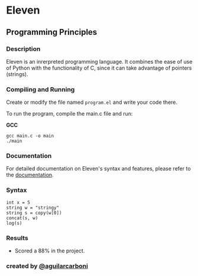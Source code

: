 # Eleven

## Programming Principles

### Description
 
Eleven is an inrerpreted programming language. It combines the ease of use of Python with the functionality of C, 
since it can take advantage of pointers (strings).

### Compiling and Running

Create or modify the file named `program.el` and write your code there.

To run the program, compile the main.c file and run:

**GCC**
```
gcc main.c -o main
./main
```

### Documentation
For detailed documentation on Eleven's syntax and features, please refer to the [documentation](docs/README.md).

### Syntax

```
int x = 5
string w = "stringy"
string s = copy(w[0])
concat(s, w)
log(s)
```

### Results
- Scored a 88% in the project.


### created by [@aguilarcarboni](https://github.com/aguilarcarboni/)
